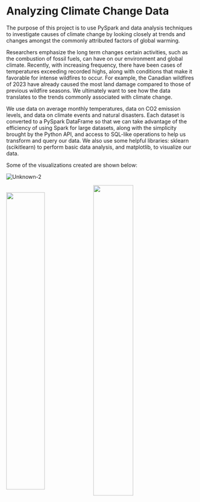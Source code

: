 # Analyzing Climate Change Data

The purpose of this project is to use PySpark and data analysis techniques to investigate causes of climate change by looking closely at trends and changes amongst the commonly attributed factors of global warming.

Researchers emphasize the long term changes certain activities, such as the combustion of fossil fuels, can have on our environment and global climate. Recently, with increasing frequency, there have been cases of temperatures exceeding recorded highs, along with conditions that make it favorable for intense wildfires to occur. For example, the Canadian wildfires of 2023 have already caused the most land damage compared to those of previous wildfire seasons. We ultimately want to see how the data translates to the trends commonly associated with climate change.

We use data on average monthly temperatures, data on CO2 emission levels, and data on climate events and natural disasters. Each dataset is converted to a PySpark DataFrame so that we can take advantage of the efficiency of using Spark for large datasets, along with the simplicity brought by the Python API, and access to SQL-like operations to help us transform and query our data. We also use some helpful libraries: sklearn (scikitlearn) to perform basic data analysis, and matplotlib, to visualize our data.

Some of the visualizations created are shown below:

![Unknown-2](https://github.com/alejandramarcelino/environmental-analysis/assets/123498567/f9ad1081-12a8-47b0-9426-5b69b607bc95)

<p>
<img align="center" src="https://github.com/alejandramarcelino/environmental-analysis/assets/123498567/4855312b-0be5-44c8-af45-475167486d09" width="45%"/> <img align="center" src="https://github.com/alejandramarcelino/environmental-analysis/assets/123498567/0650d0d2-aff3-482d-a27f-2dd3a73d060b" width="46%"/> 
</p>

